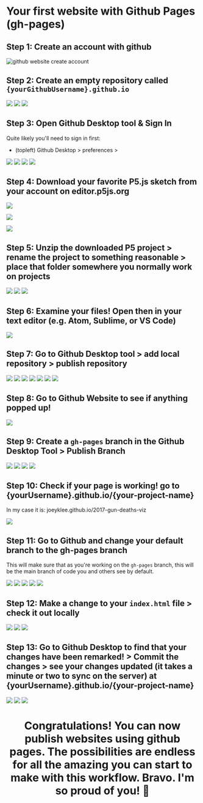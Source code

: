 # Your first website with Github Pages (gh-pages)

## Step 1: Create an account with github

![github website create account](images/01-gh.png)

## Step 2: Create an empty repository called `{yourGithubUsername}.github.io`

![](images/02-gh.png)
![](images/03-gh.png)
![](images/04-gh.png)

## Step 3: Open Github Desktop tool & Sign In

Quite likely you'll need to sign in first: 
* (topleft) Github Desktop > preferences > 

![](images/05-ghd.png)
![](images/06-ghd.png)
![](images/07-ghd.png)
![](images/08-ghd.png)

## Step 4: Download your favorite P5.js sketch from your account on editor.p5js.org

![](images/09-p5e.png)

![](images/10-p5e.png)

![](images/11-dl.png)

## Step 5: Unzip the downloaded P5 project > rename the project to something reasonable > place that folder somewhere you normally work on projects

![](images/12-dl.png)
![](images/13-dl.png)
![](images/14-dl.png)

## Step 6: Examine your files! Open then in your text editor (e.g. Atom, Sublime, or VS Code)

![](images/15-prj.png)

## Step 7: Go to Github Desktop tool > add local repository > publish repository

![](images/16-ghd.png)
![](images/17-ghd.png)
![](images/18-ghd.png)
![](images/19-ghd.png)
![](images/20-ghd.png)
![](images/21-ghd.png)
![](images/22-ghd.png)

## Step 8: Go to Github Website to see if anything popped up!

![](images/23-ghd.png)


## Step 9: Create a `gh-pages` branch in the Github Desktop Tool > Publish Branch

![](images/24-ghd.png)
![](images/25-ghd.png)
![](images/26-ghd.png)
![](images/27-ghd.png)

## Step 10: Check if your page is working! go to {yourUsername}.github.io/{your-project-name}

In my case it is: joeyklee.github.io/2017-gun-deaths-viz

![](images/28-success-1.png)


## Step 11: Go to Github and change your default branch to the gh-pages branch

This will make sure that as you're working on the `gh-pages` branch, this will be the main branch of code you and others see by default.

![](images/29-gh.png)
![](images/30-gh.png)
![](images/31-gh.png)
![](images/32-gh.png)
![](images/33-gh.png)

## Step 12: Make a change to your `index.html` file > check it out locally
![](images/34-edit.png)
![](images/35-edit.png)
![](images/36-edit.png)

## Step 13: Go to Github Desktop to find that your changes have been remarked! > Commit the changes > see your changes updated (it takes a minute or two to sync on the server) at {yourUsername}.github.io/{your-project-name}

![](images/37-ghd.png)
![](images/38-ghd.png)
![](images/39-ghd.png)


<center>
<h1>Congratulations! You can now publish websites using github pages. The possibilities are endless for all the amazing you can start to make with this workflow. Bravo. I'm so proud of you! 🚀</h1>
</center>